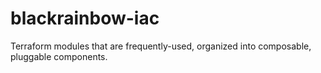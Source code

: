 # blackrainbow-iac
Terraform modules that are frequently-used, organized into composable, pluggable components.
